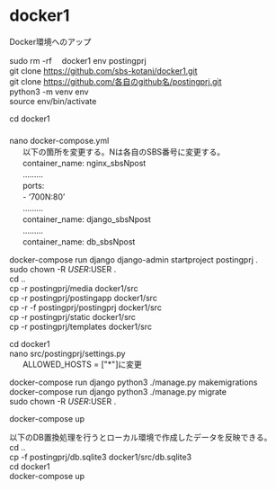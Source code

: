# docker1
Docker環境へのアップ                                                               

sudo rm -rf 　docker1  env  postingprj　　　　　　　　　　　　　　　　　　　　　　　　　　　　　　　　　　　　　　　　　　　　　　　
git clone https://github.com/sbs-kotani/docker1.git                                                              
git clone https://github.com/各自のgithub名/postingprj.git                                                              
python3 -m venv env                                                              
source env/bin/activate                                                              

cd docker1 　　　　　　　　　　　　　　　　　　　　　　　　　　　　　　　　　　　　　　　　　　　　　　　　　　　　　　　　　　　　　　　　
nano docker-compose.yml　　　　　　　　　　　　　　　　　　　　　　　　　　　　　　　　　　　　　　　　　　　　　　　　　　
&nbsp;&nbsp;&nbsp;&nbsp;&nbsp;&nbsp;以下の箇所を変更する。Nは各自のSBS番号に変更する。　　　　　　　　　　　　　　　　　　　　　　　　　　　　　　　　　　　　　　　　　　　　　　　　　　　　
&nbsp;&nbsp;&nbsp;&nbsp;&nbsp;&nbsp;container_name: nginx_sbsNpost　　　　　　　　　　　　　　　　　　　　　　　　　　　　　　　　　　　　　　　　　　　　　　　　　　　　　　　　　　
&nbsp;&nbsp;&nbsp;&nbsp;&nbsp;&nbsp;………　　　　　　　　　　　　　　　　　　　　　　　　　　　　　　　　　　　　　　　　　　　　　　　　　　　　　　　　　　　　　　　　　　　
&nbsp;&nbsp;&nbsp;&nbsp;&nbsp;&nbsp;ports:　　　　　　　　　　　　　　　　　　　　　　　　　　　　　　　　　　　　　　　　　　　　　　　　　　　　　　　　　　　　
&nbsp;&nbsp;&nbsp;&nbsp;&nbsp;&nbsp;- ‘700N:80’　　　　　　　　　　　　　　　　　　　　　　　　　　　　　　　　　　　　　　　　　　　　　　　　　　　　　　　　　　　　　　　　　　　　
&nbsp;&nbsp;&nbsp;&nbsp;&nbsp;&nbsp;………　　　　　　　　　　　　　　　　　　　　　　　　　　　　　　　　　　　　　　　　　　　　　　　　　　　　　　　　　　　　　　　　　　　　　　　　　　　　　　
&nbsp;&nbsp;&nbsp;&nbsp;&nbsp;&nbsp;container_name: django_sbsNpost　　　　　　　　　　　　　　　　　　　　　　　　　　　　　　　　　　　　　　　　　　　　　　　　　　　　　　　　　　　　　　　　　
&nbsp;&nbsp;&nbsp;&nbsp;&nbsp;&nbsp;………　　　　　　　　　　　　　　　　　　　　　　　　　　　　　　　　　　　　　　　　　　　　　　　　　　　　　　　　　　　　　　　　　　　　　　　　　　　　　　　　　　　　　　　
&nbsp;&nbsp;&nbsp;&nbsp;&nbsp;&nbsp;container_name: db_sbsNpost　　　　　　　　　　　　　　　　　　　　　　　　　　　　　　　　　　　　　　　　　　　　　　　　　　　　　　　　　　　　　　　　　　

docker-compose run django django-admin startproject postingprj .                                                               
sudo chown -R $USER:$USER .                                                              
cd ..                                                              
cp -r postingprj/media docker1/src                                                              
cp -r postingprj/postingapp docker1/src                                                              
cp -r -f postingprj/postingprj docker1/src                                                              
cp -r postingprj/static docker1/src                                                              
cp -r postingprj/templates docker1/src                                                              

cd docker1                                                              
nano src/postingprj/settings.py                                                              
&nbsp;&nbsp;&nbsp;&nbsp;&nbsp;&nbsp;ALLOWED_HOSTS = ["*"]に変更                                                              

docker-compose run django python3 ./manage.py makemigrations                                                              
docker-compose run django python3 ./manage.py migrate                                                              
sudo chown -R $USER:$USER .                                                              

docker-compose up                                                              


                                       
以下のDB置換処理を行うとローカル環境で作成したデータを反映できる。                                                           
cd ..                                                           
cp -f postingprj/db.sqlite3 docker1/src/db.sqlite3                                                             
cd docker1                                                           
docker-compose up                                                              
